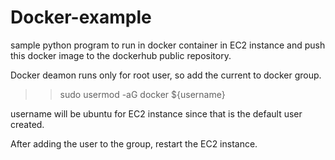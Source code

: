 # Docker-example

sample python program to run in docker container in EC2 instance and push this docker image to the dockerhub public repository.

Docker deamon runs only for root user, so add the current to docker group.
>> sudo usermod -aG docker ${username}

username will be ubuntu for EC2 instance since that is the default user created.

After adding the user to the group, restart the EC2 instance.
